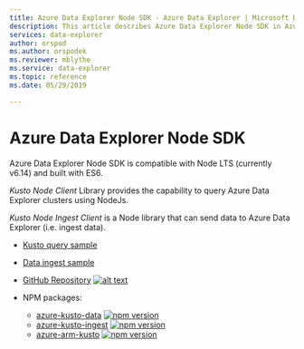 ```yaml
---
title: Azure Data Explorer Node SDK - Azure Data Explorer | Microsoft Docs
description: This article describes Azure Data Explorer Node SDK in Azure Data Explorer.
services: data-explorer
author: orspod
ms.author: orspodek
ms.reviewer: mblythe
ms.service: data-explorer
ms.topic: reference
ms.date: 05/29/2019

---
```

# Azure Data Explorer Node SDK

Azure Data Explorer Node SDK is compatible with Node LTS (currently v6.14) and built with ES6.

*Kusto Node Client* Library provides the capability to query Azure Data Explorer clusters using NodeJs. 

*Kusto Node Ingest Client* is a Node library that can send data to Azure Data Explorer (i.e. ingest data). 

* [Kusto query sample](https://github.com/Azure/azure-kusto-node/blob/master/azure-kusto-data/example.js)

* [Data ingest sample](https://github.com/Azure/azure-kusto-node/blob/master/azure-kusto-ingest/example.js)

* [GitHub Repository](https://github.com/Azure/azure-kusto-node)
    [![alt text](https://travis-ci.org/Azure/azure-kusto-node.svg?branch=master "azure-kusto-node")](https://travis-ci.org/Azure/azure-kusto-node)

* NPM packages:

    * [azure-kusto-data](https://www.npmjs.com/package/azure-kusto-data)  [![npm version](https://badge.fury.io/js/azure-kusto-data.svg)](https://badge.fury.io/js/azure-kusto-data) 
    * [azure-kusto-ingest](https://www.npmjs.com/package/azure-kusto-ingest)  [![npm version](https://badge.fury.io/js/azure-kusto-ingest.svg)](https://badge.fury.io/js/azure-kusto-ingest)
    * [azure-arm-kusto](https://www.npmjs.com/package/azure-arm-kusto) [![npm version](https://badge.fury.io/js/azure-arm-kusto.svg)](https://badge.fury.io/js/azure-arm-kusto)